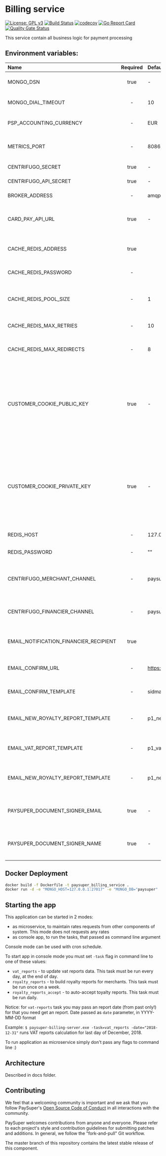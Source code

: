 Billing service
=====
[![License: GPL v3](https://img.shields.io/badge/License-GPLv3-brightgreen.svg)](https://www.gnu.org/licenses/gpl-3.0)
[![Build Status](https://travis-ci.org/paysuper/paysuper-billing-server.svg?branch=master)](https://travis-ci.org/paysuper/paysuper-billing-server) 
[![codecov](https://codecov.io/gh/paysuper/paysuper-billing-server/branch/master/graph/badge.svg)](https://codecov.io/gh/paysuper/paysuper-billing-server)
[![Go Report Card](https://goreportcard.com/badge/github.com/paysuper/paysuper-billing-server)](https://goreportcard.com/report/github.com/paysuper/paysuper-billing-server) [![Quality Gate Status](https://sonarcloud.io/api/project_badges/measure?project=paysuper_paysuper-billing-server&metric=alert_status)](https://sonarcloud.io/dashboard?id=paysuper_paysuper-billing-server)

This service contain all business logic for payment processing

## Environment variables:

| Name                                 | Required | Default                                             | Description                                                                                                                         |
|:-------------------------------------|:--------:|:----------------------------------------------------|:------------------------------------------------------------------------------------------------------------------------------------|
| MONGO_DSN                            | true     | -                                                   | MongoBD DSN connection string                                                                                                       |
| MONGO_DIAL_TIMEOUT                   | -        | 10                                                  | MongoBD dial timeout in seconds                                                                                                     |
| PSP_ACCOUNTING_CURRENCY              | -        | EUR                                                 | PaySuper accounting currency                                                                                                        |
| METRICS_PORT                         | -        | 8086                                                | Http server port for health and metrics request                                                                                     |
| CENTRIFUGO_SECRET                    | true     | -                                                   | Centrifugo secret key                                                                                                               |
| CENTRIFUGO_API_SECRET                | true     | -                                                   | Centrifugo API secret key                                                                                                           |
| BROKER_ADDRESS                       | -        | amqp://127.0.0.1:5672                               | RabbitMQ url address                                                                                                                |
| CARD_PAY_API_URL                     | true     | -                                                   | CardPay API url to process payments, more in [documentation](https://integration.cardpay.com/v3/)                                   | 
| CACHE_REDIS_ADDRESS                  | true     |                                                     | A seed list of host:port addresses of cluster nodes                                                                                 |
| CACHE_REDIS_PASSWORD                 | -        |                                                     | Password for connection string                                                                                                      |
| CACHE_REDIS_POOL_SIZE                | -        | 1                                                   | PoolSize applies per cluster node and not for the whole cluster                                                                     |
| CACHE_REDIS_MAX_RETRIES              | -        | 10                                                  | Maximum retries for connection                                                                                                      |
| CACHE_REDIS_MAX_REDIRECTS            | -        | 8                                                   | The maximum number of retries before giving up                                                                                      |
| CUSTOMER_COOKIE_PUBLIC_KEY           | true     | -                                                   | Base64 encoded RSA public key - used for encrypt customer browser cookies content. Minimal length of RSA public key must be 4096    |
| CUSTOMER_COOKIE_PRIVATE_KEY          | true     | -                                                   | Base64 encoded RSA private key - used for decrypt customer browser cookies content. Minimal length of RSA private key must be 4096  |
| REDIS_HOST                           | -        | 127.0.0.1:6379                                      | Redis server host                                                                                                                   |
| REDIS_PASSWORD                       | -        | ""                                                  | Password to access to Redis server                                                                                                  |
| CENTRIFUGO_MERCHANT_CHANNEL          | -        | paysuper:merchant#%s                                | Centrifugo channel name to send notifications to merchant                                                                           |
| CENTRIFUGO_FINANCIER_CHANNEL         | -        | paysuper:financier                                  | Centrifugo channel name to send notifications to financier                                                                          |
| EMAIL_NOTIFICATION_FINANCIER_RECIPIENT| true    |                                                     | Email of financier, to get vat reports notification                                                                                 |
| EMAIL_CONFIRM_URL                    | -        | https://paysupermgmt.tst.protocol.one/confirm_email | Url to use in template of confirmation email                                                                                        |
| EMAIL_CONFIRM_TEMPLATE               | -        | sidmal_test_email_confirm                           | Confirmation email template name                                                                                                    |
| EMAIL_NEW_ROYALTY_REPORT_TEMPLATE    | -        | p1_new_royalty_report                               | New royalty report notification email template name                                                                                 |
| EMAIL_VAT_REPORT_TEMPLATE            | -        | p1_vat_report                                       | New vat report notification email template name                                                                                     |
| EMAIL_NEW_ROYALTY_REPORT_TEMPLATE    | -        | p1_new_royalty_report                               | New royalty report notification email template name                                                                                 |
| PAYSUPER_DOCUMENT_SIGNER_EMAIL       | true     | -                                                   | Paysuper signer email for sign license agreements                                                                                   |
| PAYSUPER_DOCUMENT_SIGNER_NAME        | true     | -                                                   | Paysuper signer name for sign license agreements                                                                                    |

## Docker Deployment

```bash
docker build -f Dockerfile -t paysuper_billing_service .
docker run -d -e "MONGO_HOST=127.0.0.1:27017" -e "MONGO_DB="paysuper" ... e="CACHE_PROJECT_PAYMENT_METHOD_TIMEOUT=600" paysuper_billing_service
```

## Starting the app

This application can be started in 2 modes:

* as microservice, to maintain rates requests from other components of system. This mode does not requests any rates
* as console app, to run the tasks, that passed as command line argument

Console mode can be used with cron schedule.

To start app in console mode you must set `-task` flag in command line to one of these values:

- `vat_reports` - to update vat reports data. This task must be run every day, at the end of day.
- `royalty_reports` - to build royalty reports for merchants. This task must be run once on a week.
- `royalty_reports_accept` - to auto-accept toyalty reports. This task must be run daily.

Notice: for `vat-reports` task you may pass an report date (from past only!) for that you need get an report. 
Date passed as `date` parameter, in YYYY-MM-DD format 

Example: `$ paysuper-billing-server.exe -task=vat_reports -date="2018-12-31"` runs VAT reports calculation for last day of December, 2018.

To run application as microservice simply don't pass any flags to command line :)  

## Architecture

Described in docs folder.

## Contributing
We feel that a welcoming community is important and we ask that you follow PaySuper's [Open Source Code of Conduct](https://github.com/paysuper/code-of-conduct/blob/master/README.md) in all interactions with the community.

PaySuper welcomes contributions from anyone and everyone. Please refer to each project's style and contribution guidelines for submitting patches and additions. In general, we follow the "fork-and-pull" Git workflow.

The master branch of this repository contains the latest stable release of this component.

 
